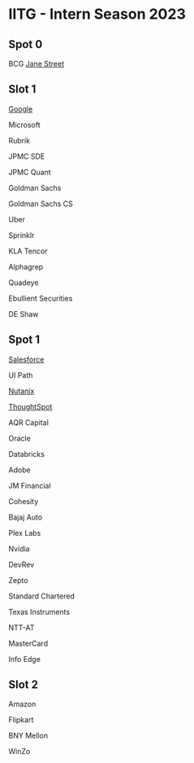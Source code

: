 # IITG - Intern Season 2023

## Spot 0

BCG
[Jane Street](./Jane%20Street/)

## Slot 1

[Google](./Google/)

Microsoft

Rubrik

JPMC SDE

JPMC Quant

Goldman Sachs 

Goldman Sachs CS

Uber

Sprinklr

KLA Tencor

Alphagrep

Quadeye

Ebullient Securities

DE Shaw

## Spot 1

[Salesforce](./Salesforce/)

UI Path

[Nutanix](./Nutanix/)

[ThoughtSpot](./ThoughtSpot/)

AQR Capital

Oracle

Databricks

Adobe

JM Financial

Cohesity

Bajaj Auto

Plex Labs

Nvidia

DevRev

Zepto

Standard Chartered

Texas Instruments

NTT-AT

MasterCard

Info Edge

## Slot 2

Amazon

Flipkart

BNY Mellon

WinZo
